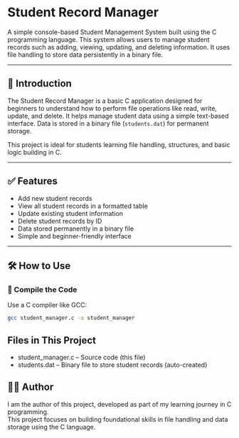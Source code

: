 # Student Record Manager

A simple console-based Student Management System built using the C programming language. This system allows users to manage student records such as adding, viewing, updating, and deleting information. It uses file handling to store data persistently in a binary file.

---

## 📌 Introduction

The Student Record Manager is a basic C application designed for beginners to understand how to perform file operations like read, write, update, and delete. It helps manage student data using a simple text-based interface. Data is stored in a binary file (`students.dat`) for permanent storage.

This project is ideal for students learning file handling, structures, and basic logic building in C.

---

## ✅ Features

- Add new student records
- View all student records in a formatted table
- Update existing student information
- Delete student records by ID
- Data stored permanently in a binary file
- Simple and beginner-friendly interface

---

## 🛠️ How to Use

### 🧾 Compile the Code

Use a C compiler like GCC:

```bash
gcc student_manager.c -o student_manager
```
## Files in This Project
 - student_manager.c – Source code (this file)
 - students.dat – Binary file to store student records (auto-created)

## 👨‍💻 Author
I am the author of this project, developed as part of my learning journey in C programming.  
This project focuses on building foundational skills in file handling and data storage using the C language.
